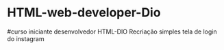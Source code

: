 # HTML-web-developer-Dio
#curso iniciante desenvolvedor HTML-DIO
Recriação simples tela de login do instagram
